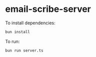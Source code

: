 # email-scribe-server

To install dependencies:

```bash
bun install
```

To run:

```bash
bun run server.ts
```
